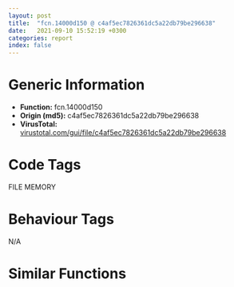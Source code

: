 ```yaml
---
layout: post
title:  "fcn.14000d150 @ c4af5ec7826361dc5a22db79be296638"
date:   2021-09-10 15:52:19 +0300
categories: report
index: false
---
```


# Generic Information
- **Function:** fcn.14000d150
- **Origin (md5):** c4af5ec7826361dc5a22db79be296638
- **VirusTotal:** [virustotal.com/gui/file/c4af5ec7826361dc5a22db79be296638][virustotal_ref]

# Code Tags
<span class="tag" id="FILE">FILE</span>
<span class="tag" id="MEMORY">MEMORY</span>


# Behaviour Tags
<span class="bhv-tag" id="na">N/A</span>

# Similar Functions
<script type="text/javascript" src="https://www.gstatic.com/charts/loader.js"></script>
<script type="text/javascript">

    google.charts.load('current', {'packages':['corechart']});
    google.charts.setOnLoadCallback(drawChart);

    function drawChart() {
    var data = new google.visualization.DataTable();
        data.addColumn('number', 'X');
        data.addColumn('number', 'Y');
        data.addColumn({type: 'string', role: 'tooltip', 'p': {'html': true}});
        data.addColumn({'type': 'string', 'role': 'style'});
        
        data.addRows([
    [105.68566131591797, -27.977924346923828, '<b><a href="/report/fcn.14000d150@c4af5ec7826361dc5a22db79be296638">fcn.14000d150</a><br>@c4af5ec7826361dc5a22db79be296638</b><br>push rbx<br>sub rsp, 0x30<br>mov rbx, rcx<br>mov dword[rsp+0x48], 0<br>test rdx, rdx<br>je 0x14000d103<br>cmp word[rdx], 0<br>je 0x14000d103<br>cmp r8d, 0x19<br>jne 0x14000d093<br>or rax, 0xffffffffffffffff<br>cmp qword[rcx+8], 0<br>je 0x14000d061<br>nop word[rax+rax]<br>cmp word[rdx+rax*2+2], 0<br>lea rax, [rax+1]<br>jne 0x14000d040<br>lea r8d, [rax+rax]<br>call fcn.14000d230<br>mov dword[rsp+0x48], eax<br>cdqe <br>add rsp, 0x30<br>pop rbx<br>ret <br>cmp word[rdx+rax*2+2], 0<br>lea rax, [rax+1]<br>jne 0x14000d061<br>mov rcx, qword[rcx]<br>lea r8d, [rax+rax]<br>lea r9, [rsp+0x48]<br>mov qword[rsp+0x20], 0<br>call qword[sym.imp.KERNEL32.dll_WriteFile]<br>movsxd rax, dword[rsp+0x48]<br>add rsp, 0x30<br>pop rbx<br>ret <br>xor ecx, ecx<br>cmp r8d, 2<br>mov eax, 0xfde9<br>lea r8, [rsp+0x58]<br>cmove ecx, eax<br>mov qword[rsp+0x40], rdi<br>call fcn.14000d380<br>mov rdi, rax<br>test rax, rax<br>je 0x14000d0fe<br>cmp qword[rbx+8], 0<br>mov r8d, dword[rsp+0x58]<br>mov rdx, rax<br>je 0x14000d0d5<br>mov rcx, rbx<br>call fcn.14000d230<br>mov dword[rsp+0x48], eax<br>jmp 0x14000d0ec<br>mov rcx, qword[rbx]<br>lea r9, [rsp+0x48]<br>mov qword[rsp+0x20], 0<br>call qword[sym.imp.KERNEL32.dll_WriteFile]<br>mov rcx, qword[0x14001e444]<br>mov r8, rdi<br>xor edx, edx<br>call qword[sym.imp.KERNEL32.dll_HeapFree]<br>mov rdi, qword[rsp+0x40]<br>movsxd rax, dword[rsp+0x48]<br>add rsp, 0x30<br>pop rbx<br>ret <br>mov qword[rsp+8], rbx<br>push rdi<br>sub rsp, 0x20<br>mov rdi, rdx<br>mov rdx, rcx<br>mov rcx, qword[0x14001f2f0]<br>mov ebx, r8d<br>call fcn.14000fe58<br>test rax, rax<br>je 0x14000d18c<br>mov r8d, ebx<br>mov rdx, rdi<br>mov rcx, rax<br>mov rbx, qword[rsp+0x30]<br>add rsp, 0x20<br>pop rdi<br>jmp 0x14000d000<br>mov rbx, qword[rsp+0x30]<br>add rsp, 0x20<br>pop rdi<br>ret <br><eoc> ', 'point { fill-color: #e0440e; }'],
[155.12620544433594, -182.68850708007812, '<b><a href="/report/fcn.140010b04@c4af5ec7826361dc5a22db79be296638">fcn.140010b04</a><br>@c4af5ec7826361dc5a22db79be296638</b><br>test rcx, rcx<br>je 0x140010b72<br>mov qword[rsp+8], rbx<br>mov qword[rsp+0x10], rsi<br>push rdi<br>sub rsp, 0x20<br>cmp qword[rcx-0x20], 0<br>mov rbx, rcx<br>je 0x140010b48<br>xor esi, esi<br>mov rdi, rcx<br>cmp qword[rcx-0x10], rsi<br>jle 0x140010b48<br>mov rdx, qword[rbx-0x20]<br>mov rcx, rdi<br>call fcn.1400154d0<br>add rdi, qword[rbx-0x28]<br>inc esi<br>movsxd rax, esi<br>cmp rax, qword[rbx-0x10]<br>jl 0x140010b2d<br>mov rax, qword[rbx-0x18]<br>lea r8, [rbx-0x30]<br>xor edx, edx<br>and qword[rax], 0<br>mov rcx, qword[0x14001e444]<br>call qword[sym.imp.KERNEL32.dll_HeapFree]<br>mov rbx, qword[rsp+0x30]<br>mov rsi, qword[rsp+0x38]<br>add rsp, 0x20<br>pop rdi<br>ret <br><eoc> ', 'null'],
[309.8438415527344, -133.2704315185547, '<b><a href="/report/fcn.14000d1a0@c4af5ec7826361dc5a22db79be296638">fcn.14000d1a0</a><br>@c4af5ec7826361dc5a22db79be296638</b><br>mov qword[rsp+8], rbx<br>mov qword[rsp+0x18], rsi<br>push rdi<br>sub rsp, 0x30<br>xor ebx, ebx<br>mov edi, r8d<br>mov rsi, rdx<br>mov dword[rsp+0x48], ebx<br>test rdx, rdx<br>je 0x14000d218<br>test r8d, r8d<br>je 0x14000d218<br>mov rdx, rcx<br>mov rcx, qword[0x14001f2f0]<br>call fcn.14000fe58<br>test rax, rax<br>je 0x14000d214<br>mov r8d, edi<br>mov rdx, rsi<br>cmp qword[rax+8], rbx<br>je 0x14000d201<br>mov rcx, rax<br>call fcn.14000d230<br>mov ebx, eax<br>cdqe <br>mov rbx, qword[rsp+0x40]<br>mov rsi, qword[rsp+0x50]<br>add rsp, 0x30<br>pop rdi<br>ret <br>mov rcx, qword[rax]<br>lea r9, [rsp+0x48]<br>mov qword[rsp+0x20], rbx<br>call qword[sym.imp.KERNEL32.dll_WriteFile]<br>mov ebx, dword[rsp+0x48]<br>mov rsi, qword[rsp+0x50]<br>movsxd rax, ebx<br>mov rbx, qword[rsp+0x40]<br>add rsp, 0x30<br>pop rdi<br>ret <br><eoc> ', 'null'],
[260.4033508300781, 21.44011878967285, '<b><a href="/report/fcn.14000b848@c4af5ec7826361dc5a22db79be296638">fcn.14000b848</a><br>@c4af5ec7826361dc5a22db79be296638</b><br>mov qword[rsp+8], rbx<br>mov qword[rsp+0x10], rbp<br>mov qword[rsp+0x18], rsi<br>push rdi<br>push r14<br>push r15<br>sub rsp, 0x20<br>mov r14, rcx<br>mov rcx, qword[r9]<br>mov rsi, r9<br>mov rbp, r8<br>mov r15d, edx<br>call fcn.14000b9a0<br>mov rcx, qword[0x14001e444]<br>xor edx, edx<br>lea r8d, [rdx+0x60]<br>call qword[sym.imp.KERNEL32.dll_HeapAlloc]<br>mov rdi, rax<br>test rax, rax<br>je 0x14000b950<br>mov ebx, dword[rsp+0x60]<br>mov rcx, qword[0x14001e444]<br>mov eax, 1<br>test ebx, ebx<br>lea edx, [rax+7]<br>cmovle ebx, eax<br>movsxd r8, ebx<br>shl r8, 3<br>call qword[sym.imp.KERNEL32.dll_HeapAlloc]<br>mov qword[rdi+8], rax<br>test rax, rax<br>je 0x14000b93c<br>and qword[rdi], 0<br>and dword[rdi+0x40], 0<br>and dword[rdi+0x44], 0<br>and qword[rdi+0x50], 0<br>mov rcx, rbp<br>mov dword[rdi+0x3c], ebx<br>mov qword[rdi+0x30], r14<br>mov dword[rdi+0x38], r15d<br>mov qword[rdi+0x20], rbp<br>mov qword[rdi+0x48], rsi<br>call fcn.1400150e0<br>test rax, rax<br>je 0x14000b8f6<br>or dword[rdi+0x44], 2<br>mov edx, 0x10<br>lea rcx, [r14+0x10]<br>mov r8d, 0x10000<br>lea r9d, [rdx-0xc]<br>call fcn.14001040c<br>lea r8, [r14+0x10]<br>mov edx, 8<br>mov qword[rdi+0x58], rax<br>mov rcx, qword[0x14001e444]<br>call qword[sym.imp.KERNEL32.dll_HeapAlloc]<br>lea rcx, [0x1400175f4]<br>mov qword[rdi+0x18], rax<br>mov qword[rax+8], rcx<br>mov qword[rsi], rdi<br>jmp 0x14000b950<br>mov rcx, qword[0x14001e444]<br>mov r8, rdi<br>xor edx, edx<br>call qword[sym.imp.KERNEL32.dll_HeapFree]<br>xor edi, edi<br>mov rbx, qword[rsp+0x40]<br>mov rbp, qword[rsp+0x48]<br>mov rsi, qword[rsp+0x50]<br>mov rax, rdi<br>add rsp, 0x20<br>pop r15<br>pop r14<br>pop rdi<br>ret <br><eoc> ', 'null'],

        ]);

    var options = {
        title: 'Similarity Plot',
        legend: 'none',
        colors: ['#dedbd9', '#e6693e', '#ec8f6e', '#f3b49f', '#f6c7b6'],
        tooltip: {isHtml: true, trigger: 'both'},
        explorer: {
        actions: ["dragToZoom", "rightClickToReset"],
        },
        chartArea: {
        width: '80%',
        height: '80%'
        },
        width: '100%',
        height: '100%'
    };

    var chart = new google.visualization.ScatterChart(document.getElementById('chart_div'));

    chart.draw(data, options);
    }
    
</script>


<div id="chart_div" style="width: 100%px; height: 100%;"></div>

# Disassembled Code
{% highlight nasm %}

push rbx
sub rsp, 0x30
mov rbx, rcx
mov dword[rsp+0x48], 0
test rdx, rdx
je 0x14000d103
cmp word[rdx], 0
je 0x14000d103
cmp r8d, 0x19
jne 0x14000d093
or rax, 0xffffffffffffffff
cmp qword[rcx+8], 0
je 0x14000d061
nop word[rax+rax]
cmp word[rdx+rax*2+2], 0
lea rax, [rax+1]
jne 0x14000d040
lea r8d, [rax+rax]
call fcn.14000d230
mov dword[rsp+0x48], eax
cdqe
add rsp, 0x30
pop rbx
ret
cmp word[rdx+rax*2+2], 0
lea rax, [rax+1]
jne 0x14000d061
mov rcx, qword[rcx]
lea r8d, [rax+rax]
lea r9, [rsp+0x48]
mov qword[rsp+0x20], 0
call qword[sym.imp.KERNEL32.dll_WriteFile]
movsxd rax, dword[rsp+0x48]
add rsp, 0x30
pop rbx
ret
xor ecx, ecx
cmp r8d, 2
mov eax, 0xfde9
lea r8, [rsp+0x58]
cmove ecx, eax
mov qword[rsp+0x40], rdi
call fcn.14000d380
mov rdi, rax
test rax, rax
je 0x14000d0fe
cmp qword[rbx+8], 0
mov r8d, dword[rsp+0x58]
mov rdx, rax
je 0x14000d0d5
mov rcx, rbx
call fcn.14000d230
mov dword[rsp+0x48], eax
jmp 0x14000d0ec
mov rcx, qword[rbx]
lea r9, [rsp+0x48]
mov qword[rsp+0x20], 0
call qword[sym.imp.KERNEL32.dll_WriteFile]
mov rcx, qword[0x14001e444]
mov r8, rdi
xor edx, edx
call qword[sym.imp.KERNEL32.dll_HeapFree]
mov rdi, qword[rsp+0x40]
movsxd rax, dword[rsp+0x48]
add rsp, 0x30
pop rbx
ret
mov qword[rsp+8], rbx
push rdi
sub rsp, 0x20
mov rdi, rdx
mov rdx, rcx
mov rcx, qword[0x14001f2f0]
mov ebx, r8d
call fcn.14000fe58
test rax, rax
je 0x14000d18c
mov r8d, ebx
mov rdx, rdi
mov rcx, rax
mov rbx, qword[rsp+0x30]
add rsp, 0x20
pop rdi
jmp 0x14000d000
mov rbx, qword[rsp+0x30]
add rsp, 0x20
pop rdi
ret

{% endhighlight %}

[virustotal_ref]: https://www.virustotal.com/gui/file/c4af5ec7826361dc5a22db79be296638